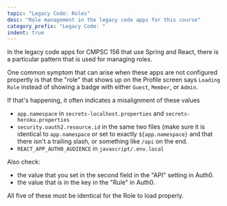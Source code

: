```yaml
---
topic: "Legacy Code: Roles"
desc: "Role management in the legacy code apps for this course"
category_prefix: "Legacy Code: "
indent: true 
---
```


In the legacy code apps for CMPSC 156 that use Spring and React, there is a particular pattern that is used for managing roles.

One common symptom that can arise when these apps are not configured propertly is that the "role" that shows up on the Profile screen says `Loading Role` instead
of showing a badge with either `Guest`, `Member`, or `Admin`.

If that's happening, it often indicates a misalignment of these values
* `app.namespace`  in `secrets-localhost.properties` and `secrets-heroku.properties`
* `security.oauth2.resource.id` in the same two files (make sure it is identical to `app.namespace` or set to exactly `${app.namespace}` and 
   that there isn't a trailing slash, or something like `/api` on the end.
* `REACT_APP_AUTH0_AUDIENCE` in `javascript/.env.local`

Also check:
* the value that you set in the second field in the "API" setting in Auth0.
* the value that is in the key in the "Rule" in Auth0.

All five of these must be identical for the Role to load properly.
